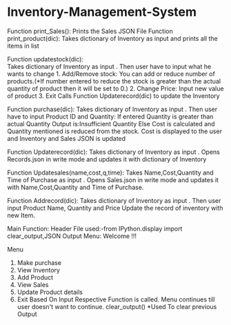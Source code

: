 # Inventory-Management-System
Function print_Sales():
   Prints the Sales JSON File
Function print_product(dic):
   Takes dictionary of Inventory as input and prints all the items in list
    
Function updatestock(dic):    
   Takes dictionary of Inventory as input .
   Then user have to input what he wants to change
        1. Add/Remove stock: You can add or reduce number of products.(*If number entered to reduce the              stock is greater than the actual quantity of product then it will be set to 0.)
        2. Change Price: Input new value of product
        3. Exit
        Calls Function Updaterecord(dic) to update the Inventory
    
        
Function purchase(dic):
    Takes dictionary of Inventory as input .
    Then user have to input Product ID and Quantity:
    If entered Quantity is greater than actual Quantity Output is:Insufficient Quantity
    Else Cost is calculated and Quantity mentioned is reduced from the stock.
    Cost is displayed to the user and Inventory and Sales JSON is updated
    

Function Updaterecord(dic):
    Takes dictionary of Inventory as input .
    Opens Records.json in write mode and updates it with dictionary of Inventory
    

Function Updatesales(name,cost,q,time):
    Takes Name,Cost,Quantity and Time of Purchase as input .
    Opens Sales.json in write mode and updates it with Name,Cost,Quantity and Time of Purchase.
   
    
Function Addrecord(dic):
    Takes dictionary of Inventory as input .
    Then user input Product Name, Quantity and Price
    Update the record of inventory with new Item.

Main Function:
Header File used:-from IPython.display import clear_output,JSON
Output Menu:
  Welcome !!!

   Menu
   1. Make purchase
   2. View Inventory
   3. Add Product
   4. View Sales
   5. Update Product details
   6. Exit
Based On Input Respective Function is called.
Menu continues till user doesn't want to continue.
clear_output() *Used To clear previous Output 
    
    
  
